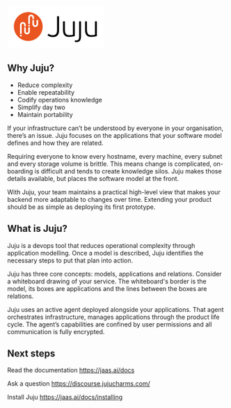 ![](doc/juju-logo.png?raw=true)

## Why Juju?

* Reduce complexity  
* Enable repeatability  
* Codify operations knowledge  
* Simplify day two 
* Maintain portability

If your infrastructure can’t be understood by everyone in your organisation, there’s an issue.
Juju focuses on the applications that your software model defines and how they are related.

Requiring everyone to know every hostname, every machine, every subnet and every storage volume is brittle.
This means change is complicated, on-boarding is difficult and tends to create knowledge silos.
Juju makes those details available, but places the software model at the front.

With Juju, your team maintains a practical high-level view that makes your backend more adaptable to changes over time. 
Extending your product should be as simple as deploying its first prototype.


## What is Juju?

Juju is a devops tool that reduces operational complexity through application modelling.
Once a model is described, Juju identifies the necessary steps to put that plan into action.

Juju has three core concepts: models, applications and relations.
Consider a whiteboard drawing of your service.
The whiteboard's border is the model, its boxes are applications and the lines between the boxes are relations. 

Juju uses an active agent deployed alongside your applications.
That agent orchestrates infrastructure, manages applications through the product life cycle.
The agent’s capabilities are confined by user permissions and all communication is fully encrypted.


## Next steps

Read the documentation https://jaas.ai/docs

Ask a question https://discourse.jujucharms.com/

Install Juju https://jaas.ai/docs/installing